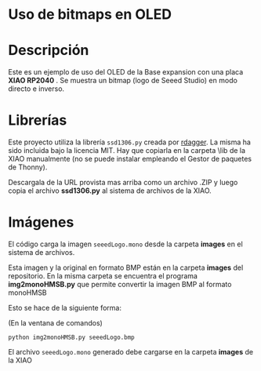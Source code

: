 # Uso de bitmaps en OLED

# Descripción
Este es un ejemplo de uso del OLED de la Base expansion con una placa **XIAO RP2040** . Se muestra un bitmap (logo de Seeed Studio) en modo directo e inverso.


# Librerías
Este proyecto utiliza la librería `ssd1306.py` creada por [rdagger](https://github.com/rdagger/micropython-ssd1306). La misma ha sido incluida bajo la licencia MIT.
Hay que copiarla en la carpeta \lib de la XIAO manualmente (no se puede instalar empleando el Gestor de paquetes de Thonny).

Descargala de la URL provista mas arriba como un archivo .ZIP y luego copia el archivo **ssd1306.py** al sistema de archivos de la XIAO.


# Imágenes
El código carga la imagen `seeedLogo.mono` desde la carpeta **images** en el sistema de archivos.

Esta imagen y la original en formato BMP están en la carpeta **images** del repositorio. En la misma carpeta se encuentra el programa **img2monoHMSB.py** que permite convertir la imagen BMP al formato monoHMSB

Esto se hace de la siguiente forma:

(En la ventana de comandos)

```
python img2monoHMSB.py seeedLogo.bmp
```

El archivo `seeedLogo.mono` generado debe cargarse en la carpeta **images** de la XIAO

